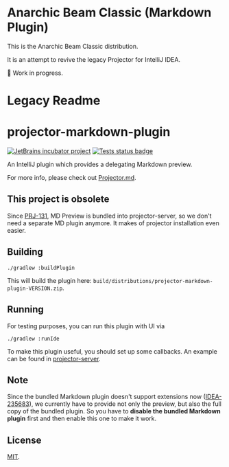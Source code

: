 # Anarchic Beam Classic (Markdown Plugin)

This is the Anarchic Beam Classic distribution.

It is an attempt to revive the legacy Projector for IntelliJ IDEA.

🚧 Work in progress.

# Legacy Readme

# projector-markdown-plugin
[![JetBrains incubator project](https://jb.gg/badges/incubator.svg)](https://confluence.jetbrains.com/display/ALL/JetBrains+on+GitHub)
[![Tests status badge](https://github.com/JetBrains/projector-markdown-plugin/workflows/Tests/badge.svg)](https://github.com/JetBrains/projector-markdown-plugin/actions)

An IntelliJ plugin which provides a delegating Markdown preview.

For more info, please check out [Projector.md](https://github.com/JetBrains/projector-server/blob/master/docs/Projector.md).

## This project is obsolete
Since [PRJ-131](https://youtrack.jetbrains.com/issue/PRJ-131), MD Preview is bundled into projector-server, so we don't need a separate MD plugin anymore. It makes of projector installation even easier.

## Building
```shell script
./gradlew :buildPlugin
```

This will build the plugin here: `build/distributions/projector-markdown-plugin-VERSION.zip`.

## Running
For testing purposes, you can run this plugin with UI via
```shell script
./gradlew :runIde
```

To make this plugin useful, you should set up some callbacks. An example can be found in [projector-server](https://github.com/JetBrains/projector-server).

## Note
Since the bundled Markdown plugin doesn't support extensions now ([IDEA-235683](https://youtrack.jetbrains.com/issue/IDEA-235683)), we currently have to provide not only the preview, but also the full copy of the bundled plugin. So you have to **disable the bundled Markdown plugin** first and then enable this one to make it work.

## License
[MIT](LICENSE.txt).
